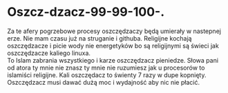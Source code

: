 # Oszcz-dzacz-99-99-100-.
Za te afery pogrzebowe procesy oszczędzaczy będą umierały w nastepnej erze. 
Nie mam czasu już na struganie i githuba. 
Religijne kochają oszczędzacze i picie wody nie energetyków bo są religijnymi są świeci jak oszczędzacze kaliego linuxa.  
To Islam zabrania wszystkiego i karze oszczędzacz pieniedze. 
Słowa pani od atora ty mnie nie znasz ty mnie nie ruzumiesz jak u procesorów to islamiści religijne. 
Kali oszczędacz to świenty 7 razy w dupe kopnięty. 
Oszczędzacz musi dawać dużą moc i wydajność aby nic nie płacić. 
